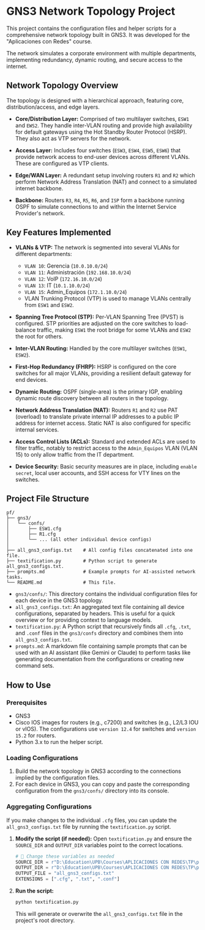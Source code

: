 # GNS3 Network Topology Project

This project contains the configuration files and helper scripts for a comprehensive network topology built in GNS3. It was developed for the "Aplicaciones con Redes" course.

The network simulates a corporate environment with multiple departments, implementing redundancy, dynamic routing, and secure access to the internet.

## Network Topology Overview

The topology is designed with a hierarchical approach, featuring core, distribution/access, and edge layers.

- **Core/Distribution Layer:** Comprised of two multilayer switches, `ESW1` and `EWS2`. They handle inter-VLAN routing and provide high availability for default gateways using the Hot Standby Router Protocol (HSRP). They also act as VTP servers for the network.

- **Access Layer:** Includes four switches (`ESW3`, `ESW4`, `ESW5`, `ESW6`) that provide network access to end-user devices across different VLANs. These are configured as VTP clients.

- **Edge/WAN Layer:** A redundant setup involving routers `R1` and `R2` which perform Network Address Translation (NAT) and connect to a simulated internet backbone.

- **Backbone:** Routers `R3`, `R4`, `R5`, `R6`, and `ISP` form a backbone running OSPF to simulate connections to and within the Internet Service Provider's network.

## Key Features Implemented

- **VLANs & VTP:** The network is segmented into several VLANs for different departments:

  - `VLAN 10`: Gerencia (`10.0.10.0/24`)
  - `VLAN 11`: Administración (`192.168.10.0/24`)
  - `VLAN 12`: VoIP (`172.16.10.0/24`)
  - `VLAN 13`: IT (`10.1.10.0/24`)
  - `VLAN 15`: Admin_Equipos (`172.1.10.0/24`)
  - VLAN Trunking Protocol (VTP) is used to manage VLANs centrally from `ESW1` and `ESW2`.

- **Spanning Tree Protocol (STP):** Per-VLAN Spanning Tree (PVST) is configured. STP priorities are adjusted on the core switches to load-balance traffic, making `ESW1` the root bridge for some VLANs and `ESW2` the root for others.

- **Inter-VLAN Routing:** Handled by the core multilayer switches (`ESW1`, `ESW2`).

- **First-Hop Redundancy (FHRP):** HSRP is configured on the core switches for all major VLANs, providing a resilient default gateway for end devices.

- **Dynamic Routing:** OSPF (single-area) is the primary IGP, enabling dynamic route discovery between all routers in the topology.

- **Network Address Translation (NAT):** Routers `R1` and `R2` use PAT (overload) to translate private internal IP addresses to a public IP address for internet access. Static NAT is also configured for specific internal services.

- **Access Control Lists (ACLs):** Standard and extended ACLs are used to filter traffic, notably to restrict access to the `Admin_Equipos` VLAN (VLAN 15) to only allow traffic from the IT department.

- **Device Security:** Basic security measures are in place, including `enable secret`, local user accounts, and SSH access for VTY lines on the switches.

## Project File Structure

```
pf/
├── gns3/
│   └── confs/
│       ├── ESW1.cfg
│       ├── R1.cfg
│       └── ... (all other individual device configs)
│
├── all_gns3_configs.txt    # All config files concatenated into one file.
├── textification.py        # Python script to generate all_gns3_configs.txt.
├── prompts.md              # Example prompts for AI-assisted network tasks.
└── README.md               # This file.
```

- `gns3/confs/`: This directory contains the individual configuration files for each device in the GNS3 topology.
- `all_gns3_configs.txt`: An aggregated text file containing all device configurations, separated by headers. This is useful for a quick overview or for providing context to language models.
- `textification.py`: A Python script that recursively finds all `.cfg`, `.txt`, and `.conf` files in the `gns3/confs` directory and combines them into `all_gns3_configs.txt`.
- `prompts.md`: A markdown file containing sample prompts that can be used with an AI assistant (like Gemini or Claude) to perform tasks like generating documentation from the configurations or creating new command sets.

## How to Use

### Prerequisites

- GNS3
- Cisco IOS images for routers (e.g., c7200) and switches (e.g., L2/L3 IOU or vIOS). The configurations use `version 12.4` for switches and `version 15.2` for routers.
- Python 3.x to run the helper script.

### Loading Configurations

1.  Build the network topology in GNS3 according to the connections implied by the configuration files.
2.  For each device in GNS3, you can copy and paste the corresponding configuration from the `gns3/confs/` directory into its console.

### Aggregating Configurations

If you make changes to the individual `.cfg` files, you can update the `all_gns3_configs.txt` file by running the `textification.py` script.

1.  **Modify the script (if needed):** Open `textification.py` and ensure the `SOURCE_DIR` and `OUTPUT_DIR` variables point to the correct locations.

    ```python
    # 🔧 Change these variables as needed
    SOURCE_DIR = r"D:\Education\UPB\Courses\APLICACIONES CON REDES\TP\pf\gns3\confs"
    OUTPUT_DIR = r"D:\Education\UPB\Courses\APLICACIONES CON REDES\TP\pf"
    OUTPUT_FILE = "all_gns3_configs.txt"
    EXTENSIONS = [".cfg", ".txt", ".conf"]
    ```

2.  **Run the script:**

    ```bash
    python textification.py
    ```

    This will generate or overwrite the `all_gns3_configs.txt` file in the project's root directory.
